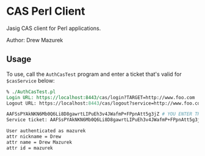 # CAS Perl Client

Jasig CAS client for Perl applications.

Author: Drew Mazurek

## Usage

To use, call the `AuthCasTest` program and enter a ticket that's valid for `$casService` below:

```perl
% ./AuthCasTest.pl
Login URL: https://localhost:8443/cas/login?TARGET=http://www.foo.com
Logout URL: https://localhost:8443/cas/logout?service=http://www.foo.com

AAFSsPYAkNKN6Mb0Q6Li8D8gawrtLIPuEh3v4JWafmP+FPpnAtt5g3jZ # YOU ENTER THIS!
Service ticket: AAFSsPYAkNKN6Mb0Q6Li8D8gawrtLIPuEh3v4JWafmP+FPpnAtt5g3jZ

User authenticated as mazurek
attr nickname = Drew
attr name = Drew Mazurek
attr id = mazurek
```